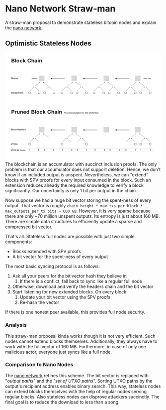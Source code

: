 # Nano Network Straw-man

A straw-man proposal to demonstrate stateless bitcoin nodes and explain the [nano network](../bitcoin-nano-network.md). 


## Optimistic Stateless Nodes 

<img src="../assets/utxo-bit-vector.png" alt="UTXO bit vector">
The blockchain is an accumulator with succinct inclusion proofs. The only problem is that our accumulator does not support deletion. Hence, we don't know if an included output is unspent.
Nevertheless, we can "extend" blocks with SPV proofs for every input consumed in the block. Such an extension reduces already the required knowledge to verify a block significantly. Our uncertainty is only 1 bit per output in the chain.

Now suppose we had a huge bit vector storing the spent-ness of every output. That vector is roughly `chain_height * max_txs_per_block * max_outputs_per_tx bits ~ 600 GB`. However, it is very sparse because there are only ~70 million unspent outputs. Its entropy is just about 160 MB. There are simple data structures to efficiently update a sparse and compressed bit vector.

That's all. Stateless full nodes are possible with just two simple components:
- Blocks extended with SPV proofs
- A bit vector for the spent-ness of every output

The most basic syncing protocol is as follows:
1. Ask all your peers for the bit vector hash they believe in
    1. If there is a conflict, fall back to sync like a regular full node
2. Otherwise, download and verify the headers chain and the bit vector
3. Start listening for new extended blocks. On every block:
    1. Update your bit vector using the SPV proofs
    2. Re-hash the vector

If there is one honest peer available, this provides full node security.


### Analysis 
This straw-man proposal kinda works though it is not very efficient. Such nodes cannot extend blocks themselves. 
Additionally, they always have to work with the full vector of 160 MB. 
Furthermore, in case of only one malicious actor, everyone just syncs like a full node.

### Comparison to Nano Nodes
The [nano network](../bitcoin-nano-network.md) refines this scheme. 
The bit vector is replaced with "*output paths*" and the "*set of UTXO paths*".
Sorting UTXO paths by the output's recipient address enables binary search. This way, stateless nodes can extend blocks themselves with the help of regular nodes serving regular blocks. Also stateless nodes can disprove attackers succinctly.
The final goal is to reduce the download to less than a song.
